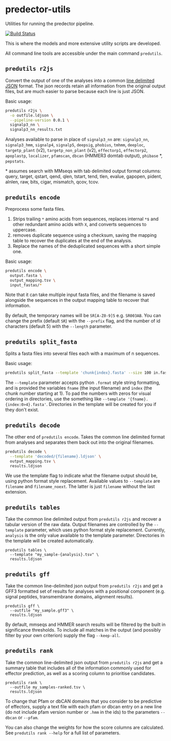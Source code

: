 # predector-utils
Utilities for running the predector pipeline.

[![Build Status](https://travis-ci.org/ccdmb/predector-utils.svg?branch=master)](https://travis-ci.org/ccdmb/predector-utils)


This is where the models and more extensive utility scripts are developed.

All command line tools are accessible under the main command `predutils`.

## `predutils r2js`

Convert the output of one of the analyses into a common [line delimited JSON](http://ndjson.org/) format.
The json records retain all information from the original output files, but are much easier to parse because each line is just JSON.

Basic usage:

```bash
predutils r2js \
  -o outfile.ldjson \
  --pipeline-version 0.0.1 \
  signalp3_nn \
  signalp3_nn_results.txt
```


Analyses available to parse in place of `signalp3_nn` are:
`signalp3_nn`, `signalp3_hmm`, `signalp4`, `signalp5`, `deepsig`, `phobius`, `tmhmm`,
`deeploc`, `targetp_plant` (v2), `targetp_non_plant` (v2), `effectorp1`, `effectorp2`,
`apoplastp`, `localizer`, `pfamscan`, `dbcan` (HMMER3 domtab output), `phibase` \*, `pepstats`.

\* assumes search with MMseqs with tab delimited output format columns: query, target, qstart, qend, qlen, tstart, tend, tlen, evalue, gapopen, pident, alnlen, raw, bits, cigar, mismatch, qcov, tcov.


## `predutils encode`

Preprocess some fasta files.

1. Strips trailing `*` amino acids from sequences, replaces internal `*`s and other redundant amino acids with `X`, and converts sequences to uppercase.
2. removes duplicate sequence using a checksum, saving the mapping table to recover the duplicates at the end of the analysis.
3. Replace the names of the deduplicated sequences with a short simple one.


Basic usage:

```bash
predutils encode \
  output.fasta \
  output_mapping.tsv \
  input_fastas/*
```

Note that it can take multiple input fasta files, and the filename is saved alongside the sequences in the output mapping table to recover that information.


By default, the temporary names will be `SR[A-Z0-9]5` e.g. `SR003AB`.
You can change the prefix (default `SR`) with the `--prefix` flag, and the number of id characters (default 5) with the `--length` parameter.



## `predutils split_fasta`

Splits a fasta files into several files each with a maximum of n sequences.

Basic usage:

```bash
predutils split_fasta --template 'chunk{index}.fasta' --size 100 in.fasta
```

The `--template` parameter accepts python `.format` style string formatting, and
is provided the variables `fname` (the input filename) and `index` (the chunk number starting at 1).
To pad the numbers with zeros for visual ordering in directories, use the something like `--template '{fname}.{index:0>4}.fasta'`.
Directories in the template will be created for you if they don't exist.


## `predutils decode`

The other end of `predutils encode`.
Takes the common line delimited format from analyses and separates them back
out into the original filenames.

```bash
predutils decode \
  --template 'decoded/{filename}.ldjson' \
  output_mapping.tsv \
  results.ldjson
```

We use the template flag to indicate what the filename output should be, using python format
style replacement. Available values to `--template` are `filename` and `filename_noext`.
The latter is just `filename` without the last extension.


## `predutils tables`

Take the common line delimited output from `predutils r2js` and recover a tabular version of the raw data.
Output filenames are controlled by the `--template` parameter, which uses python format style replacement.
Currently, `analysis` is the only value available to the template parameter.
Directories in the template will be created automatically.

```
predutils tables \
  --template "my_sample-{analysis}.tsv" \
  results.ldjson
```


## `predutils gff`

Take the common line-delimited json output from `predutils r2js` and get a GFF3 formatted
set of results for analyses with a positional component (e.g. signal peptides, transmembrane domains, alignment results).

```
predutils gff \
  --outfile "my_sample.gff3" \
  results.ldjson
```

By default, mmseqs and HMMER search results will be filtered by the built in significance thresholds.
To include all matches in the output (and possibly filter by your own criterion) supply the flag `--keep-all`.


## `predutils rank`

Take the common line-delimited json output from `predutils r2js` and get a summary table
that includes all of the information commonly used for effector prediction, as well as
a scoring column to prioritise candidates.

```
predutils rank \
  --outfile my_samples-ranked.tsv \
  results.ldjson
```


To change that Pfam or dbCAN domains that you consider to be predictive of effectors,
supply a text file with each pfam or dbcan entry on a new line (do not include pfam version number or `.hmm` in the ids) to the parameters `--dbcan` or `--pfam`.

You can also change the weights for how the score columns are calculated.
See `predutils rank --help` for a full list of parameters.
